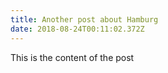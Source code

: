 ```yaml
---
title: Another post about Hamburg
date: 2018-08-24T00:11:02.372Z
---
```

This is the content of the post
